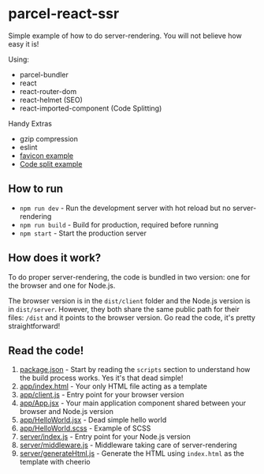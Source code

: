 # parcel-react-ssr

Simple example of how to do server-rendering. You will not believe how easy it is!

Using:

* parcel-bundler
* react
* react-router-dom
* react-helmet (SEO)
* react-imported-component (Code Splitting)

Handy Extras

* gzip compression
* eslint
* [favicon example](server/index.js#16)
* [Code split example](app/App.jsx#12)

## How to run

* `npm run dev` - Run the development server with hot reload but no server-rendering
* `npm run build` - Build for production, required before running
* `npm start` - Start the production server

## How does it work?

To do proper server-rendering, the code is bundled in two version: one for the browser and one for Node.js.

The browser version is in the `dist/client` folder and the Node.js version is in `dist/server`. However, they both share the same public path for their files: `/dist` and it points to the browser version. Go read the code, it's pretty straightforward!

## Read the code!

1. [package.json](package.json) - Start by reading the `scripts` section to understand how the build process works. Yes it's that dead simple!
1. [app/index.html](app/index.html) - Your only HTML file acting as a template
1. [app/client.js](app/client.js) - Entry point for your browser version
1. [app/App.jsx](app/App.jsx) - Your main application component shared between your browser and Node.js version
1. [app/HelloWorld.jsx](app/HelloWorld.jsx) - Dead simple hello world
1. [app/HelloWorld.scss](app/HelloWorld.scss) - Example of SCSS
1. [server/index.js](server/index.js) - Entry point for your Node.js version
1. [server/middleware.js](server/middleware.js) - Middleware taking care of server-rendering
1. [server/generateHtml.js](server/generateHtml.js) - Generate the HTML using `index.html` as the template with cheerio
